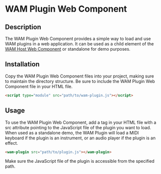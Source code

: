# WAM Plugin Web Component
## Description
The WAM Plugin Web Component provides a simple way to load and use WAM plugins in a web application. It can be used as a child element of the [WAM Host Web Component](https://github.com/Sylcantor/wam-web-components/tree/main/web-components/wamHost) or standalone for demo purposes.
## Installation
Copy the WAM Plugin Web Component files into your project, making sure to maintain the directory structure. Be sure to include the WAM Plugin Web Component file in your HTML file.
```html
<script type="module" src="path/to/wam-plugin.js"></script>
```
## Usage
To use the WAM Plugin Web Component, add a <wam-plugin> tag in your HTML file with a src attribute pointing to the JavaScript file of the plugin you want to load.  
When used as a standalone demo, the WAM Plugin will load a MIDI keyboard if the plugin is an instrument, or an audio player if the plugin is an effect.
```html
<wam-plugin src="path/to/plugin.js"></wam-plugin>
```
Make sure the JavaScript file of the plugin is accessible from the specified path.

